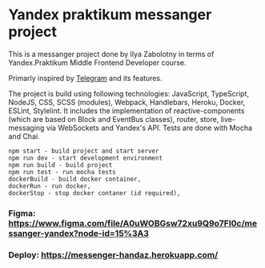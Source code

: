 # Yandex praktikum messanger project

This is a messanger project done by Ilya Zabolotny in terms of Yandex.Praktikum Middle Frontend Developer course.

Primarly inspired by [Telegram](https://web.telegram.org/) and its features.

The project is build using following technologies: JavaScript, TypeScript, NodeJS, CSS, SCSS (modules), Webpack, Handlebars, Heroku, Docker, ESLint, Stylelint. 
It includes the implementation of reactive-components (which are based on Block and EventBus classes), router, store, live-messaging via WebSockets and Yandex's API.
Tests are done with Mocha and Chai.

```
npm start - build project and start server
npm run dev - start development environment
npm run build - build project
npm run test - run mocha tests
dockerBuild - build docker container,
dockerRun - run docker,
dockerStop - stop docker contaner (id required),
```

### Figma: https://www.figma.com/file/A0uWOBGsw72xu9Q9o7FI0c/messanger-yandex?node-id=15%3A3

### Deploy: https://messenger-handaz.herokuapp.com/
